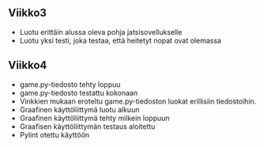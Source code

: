 ## Viikko3 

- Luotu erittäin alussa oleva pohja jatsisovellukselle
- Luotu yksi testi, joka testaa, että heitetyt nopat ovat olemassa 

## Viikko4

- game.py-tiedosto tehty loppuu
- game.py-tiedosto testattu kokonaan
- Vinkkien mukaan eroteltu game.py-tiedoston luokat erillisiin tiedostoihin. 
- Graafinen käyttöliittymä luotu alkuun
- Graafinen käyttöliittymä tehty milkein loppuun
- Graafisen käyttöliittymän testaus aloitettu 
- Pylint otettu käyttöön
